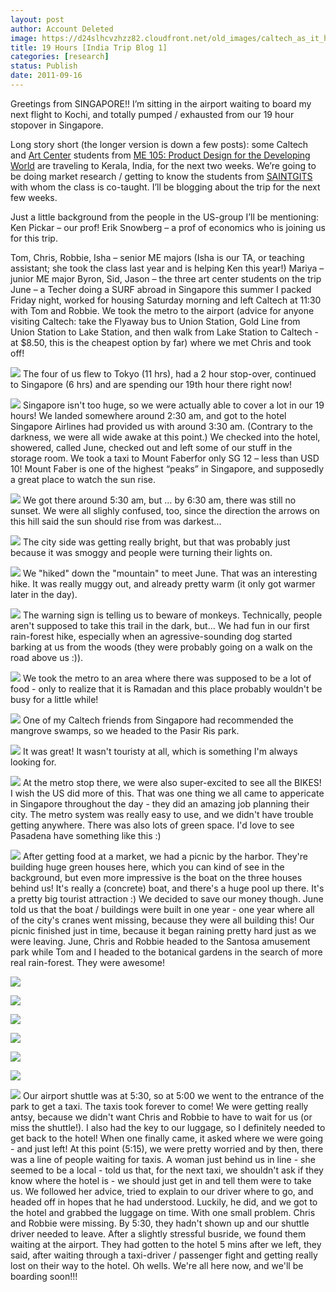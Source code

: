 ```yaml
---
layout: post
author: Account Deleted
image: https://d24slhcvzhzz82.cloudfront.net/old_images/caltech_as_it_happens/6a0105349b8251970b015435201408970c.png
title: 19 Hours [India Trip Blog 1]
categories: [research]
status: Publish
date: 2011-09-16
---
```


Greetings from SINGAPORE!! I’m sitting in the airport waiting to board my next flight to Kochi, and totally pumped / exhausted from our 19 hour stopover in Singapore.

Long story short (the longer version is down a few posts): some Caltech and [Art Center](https://www.artcenter.edu/accd/index.jsp) students from [ME 105: Product Design for the Developing World](https://www.pickar.caltech.edu/me105/index.html) are traveling to Kerala, India, for the next two weeks. We’re going to be doing market research / getting to know the students from [SAINTGITS](https://www.saintgits.org/) with whom the class is co-taught. I’ll be blogging about the trip for the next few weeks.

Just a little background from the people in the US-group I’ll be mentioning:
Ken Pickar – our prof!
Erik Snowberg – a prof of economics who is joining us for this trip.

Tom, Chris, Robbie, Isha – senior ME majors (Isha is our TA, or teaching assistant; she took the class last year and is helping Ken this year!)
Mariya – junior ME major
Byron, Sid, Jason – the three art center students on the trip
June – a Techer doing a SURF abroad in Singapore this summer
I packed Friday night, worked for housing Saturday morning and left Caltech at 11:30 with Tom and Robbie. We took the metro to the airport (advice for anyone visiting Caltech: take the Flyaway bus to Union Station, Gold Line from Union Station to Lake Station, and then walk from Lake Station to Caltech - at $8.50, this is the cheapest option by far) where we met Chris and took off!


![](https://d24slhcvzhzz82.cloudfront.net/old_images/caltech_as_it_happens/6a0105349b8251970b014e8b4082cb970d.jpg)
The four of us flew to Tokyo (11 hrs), had a 2 hour stop-over, continued to Singapore (6 hrs) and are spending our 19th hour there right now!


![](https://d24slhcvzhzz82.cloudfront.net/old_images/caltech_as_it_happens/6a0105349b8251970b014e8b4088dd970d.jpg)
Singapore isn't too huge, so we were actually able to cover a lot in our 19 hours! We landed somewhere around 2:30 am, and got to the hotel Singapore Airlines had provided us with around 3:30 am. (Contrary to the darkness, we were all wide awake at this point.) We checked into the hotel, showered, called June, checked out and left some of our stuff in the storage room. We took a taxi to Mount Faberfor only SG 12 – less than USD 10! Mount Faber is one of the highest “peaks” in Singapore, and supposedly a great place to watch the sun rise.


![](https://d24slhcvzhzz82.cloudfront.net/old_images/caltech_as_it_happens/6a0105349b8251970b0153914cf328970b.jpg)
We got there around 5:30 am, but … by 6:30 am, there was still no sunset. We were all slighly confused, too, since the direction the arrows on this hill said the sun should rise from was darkest...


![](https://d24slhcvzhzz82.cloudfront.net/old_images/caltech_as_it_happens/6a0105349b8251970b015435203255970c.jpg)
The city side was getting really bright, but that was probably just because it was smoggy and people were turning their lights on.


![](https://d24slhcvzhzz82.cloudfront.net/old_images/caltech_as_it_happens/6a0105349b8251970b0154352034f6970c.jpg)
We "hiked" down the "mountain" to meet June. That was an interesting hike. It was really muggy out, and already pretty warm (it only got warmer later in the day).


![](https://d24slhcvzhzz82.cloudfront.net/old_images/caltech_as_it_happens/6a0105349b8251970b0154352036c2970c.jpg)
The warning sign is telling us to beware of monkeys. Technically, people aren't supposed to take this trail in the dark, but... We had fun in our first rain-forest hike, especially when an agressive-sounding dog started barking at us from the woods (they were probably going on a walk on the road above us :)).


![](https://d24slhcvzhzz82.cloudfront.net/old_images/caltech_as_it_happens/6a0105349b8251970b0154352039c8970c.jpg)
We took the metro to an area where there was supposed to be a lot of food - only to realize that it is Ramadan and this place probably wouldn't be busy for a little while!


![](https://d24slhcvzhzz82.cloudfront.net/old_images/caltech_as_it_happens/6a0105349b8251970b014e8b40a194970d.jpg)
One of my Caltech friends from Singapore had recommended the mangrove swamps, so we headed to the Pasir Ris park.


![](https://d24slhcvzhzz82.cloudfront.net/old_images/caltech_as_it_happens/6a0105349b8251970b0153914cfefd970b.jpg)
It was great! It wasn't touristy at all, which is something I'm always looking for.


![](https://d24slhcvzhzz82.cloudfront.net/old_images/caltech_as_it_happens/6a0105349b8251970b014e8b40a96f970d.jpg)
At the metro stop there, we were also super-excited to see all the BIKES! I wish the US did more of this. That was one thing we all came to appericate in Singapore throughout the day - they did an amazing job planning their city. The metro system was really easy to use, and we didn't have trouble getting anywhere. There was also lots of green space. I'd love to see Pasadena have something like this :)


![](https://d24slhcvzhzz82.cloudfront.net/old_images/caltech_as_it_happens/6a0105349b8251970b014e8b40b4dd970d.jpg)
After getting food at a market, we had a picnic by the harbor. They're building huge green houses here, which you can kind of see in the background, but even more impressive is the boat on the three houses behind us! It's really a (concrete) boat, and there's a huge pool up there. It's a pretty big tourist attraction :) We decided to save our money though. June told us that the boat / buildings were built in one year - one year where all of the city's cranes went missing, because they were all building this!
Our picnic finished just in time, because it began raining pretty hard just as we were leaving. June, Chris and Robbie headed to the Santosa amusement park while Tom and I headed to the botanical gardens in the search of more real rain-forest. They were awesome!


![](https://d24slhcvzhzz82.cloudfront.net/old_images/caltech_as_it_happens/6a0105349b8251970b014e8b40ba41970d.jpg)

![](https://d24slhcvzhzz82.cloudfront.net/old_images/caltech_as_it_happens/6a0105349b8251970b014e8b40bbc4970d.jpg)

![](https://d24slhcvzhzz82.cloudfront.net/old_images/caltech_as_it_happens/6a0105349b8251970b0153914d195e970b.jpg)

![](https://d24slhcvzhzz82.cloudfront.net/old_images/caltech_as_it_happens/6a0105349b8251970b0153914d1bbe970b.jpg)

![](https://d24slhcvzhzz82.cloudfront.net/old_images/caltech_as_it_happens/6a0105349b8251970b0153914d1cef970b.jpg)

![](https://d24slhcvzhzz82.cloudfront.net/old_images/caltech_as_it_happens/6a0105349b8251970b015435205d96970c.jpg)

![](https://d24slhcvzhzz82.cloudfront.net/old_images/caltech_as_it_happens/6a0105349b8251970b015435205eb9970c.jpg)
Our airport shuttle was at 5:30, so at 5:00 we went to the entrance of the park to get a taxi. The taxis took forever to come! We were getting really antsy, because we didn't want Chris and Robbie to have to wait for us (or miss the shuttle!). I also had the key to our luggage, so I definitely needed to get back to the hotel! When one finally came, it asked where we were going - and just left! At this point (5:15), we were pretty worried and by then, there was a line of people waiting for taxis. A woman just behind us in line - she seemed to be a local - told us that, for the next taxi, we shouldn't ask if they know where the hotel is - we should just get in and tell them were to take us. We followed her advice, tried to explain to our driver where to go, and headed off in hopes that he had understood. Luckily, he did, and we got to the hotel and grabbed the luggage on time. With one small problem. Chris and Robbie were missing. By 5:30, they hadn't shown up and our shuttle driver needed to leave. After a slightly stressful busride, we found them waiting at the airport. They had gotten to the hotel 5 mins after we left, they said, after waiting through a taxi-driver / passenger fight and getting really lost on their way to the hotel. Oh wells. We're all here now, and we'll be boarding soon!!!


